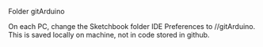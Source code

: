 Folder gitArduino

On each PC, change the Sketchbook folder IDE Preferences to
//gitArduino.  This is saved locally on machine, not in code
stored in github.




